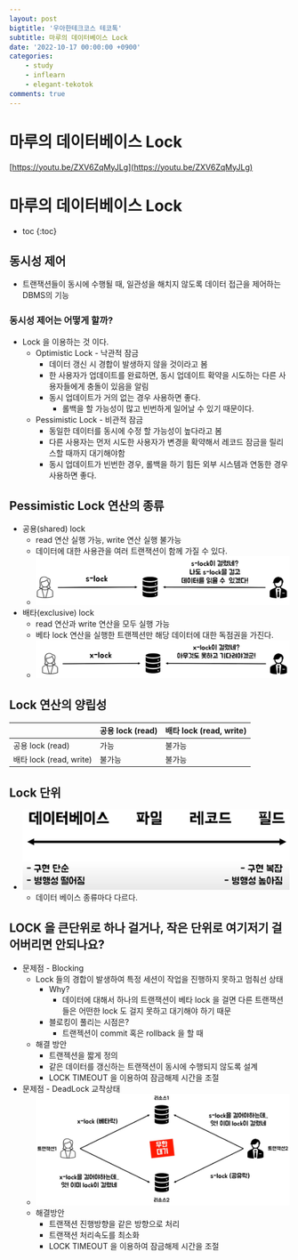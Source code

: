```yaml
---
layout: post
bigtitle: '우아한테크코스 테코톡'
subtitle: 마루의 데이터베이스 Lock
date: '2022-10-17 00:00:00 +0900'
categories:
    - study
    - inflearn
    - elegant-tekotok
comments: true
---
```


# 마루의 데이터베이스 Lock
[https://youtu.be/ZXV6ZqMyJLg](https://youtu.be/ZXV6ZqMyJLg)

# 마루의 데이터베이스 Lock
* toc
{:toc}

## 동시성 제어
+ 트랜잭션들이 동시에 수행될 때, 일관성을 해치지 않도록 데이터 접근을 제어하는 DBMS의 기능 

### 동시성 제어는 어떻게 할까?
+ Lock 을 이용하는 것 이다. 
  + Optimistic Lock - 낙관적 잠금
    + 데이터 갱신 시 경합이 발생하지 않을 것이라고 봄
    + 한 사용자가 업데이트를 완료하면, 동시 업데이트 확약을 시도하는 다른 사용자들에게 충돌이 있음을 알림
    + 동시 업데이트가 거의 없는 경우 사용하면 좋다.
      + 롤백을 할 가능성이 많고 빈번하게 일어날 수 있기 때문이다. 
  + Pessimistic Lock - 비관적 잠금
    + 동일한 데이터를 동시에 수정 할 가능성이 높다라고 봄
    + 다른 사용자는 먼저 시도한 사용자가 변경을 확약해서 레코드 잠금을 릴리스할 때까지 대기해야함
    + 동시 업데이트가 빈번한 경우, 롤백을 하기 힘든 외부 시스템과 연동한 경우 사용하면 좋다.

## Pessimistic Lock 연산의 종류
+ 공용(shared) lock
  + read 연산 실행 가능, write 연산 실행 불가능
  + 데이터에 대한 사용관을 여러 트랜잭션이 함께 가질 수 있다.
  + ![img.png](/assets/img/elegant-tekotok/sharedLock.png)
+ 배타(exclusive) lock
  + read 연산과 write 연산을 모두 실행 가능
  + 베타 lock 연산을 실행한 트랜젝션만 해당 데이터에 대한 독점권을 가진다. 
  + ![img.png](/assets/img/elegant-tekotok/exclusiveLock.png)

## Lock 연산의 양립성

|                        | 공용 lock (read) | 배타 lock (read, write) |
|------------------------|----------------|-----------------------|
| 공용 lock (read)         | 가능             | 불가능                   |
| 배타 lock (read, write)  | 불가능            | 불가능                   |

## Lock 단위
+ ![img.png](/assets/img/elegant-tekotok/lockUnit.png)
  +  데이터 베이스 종류마다 다르다. 

## LOCK 을 큰단위로 하나 걸거나, 작은 단위로 여기저기 걸어버리면 안되나요?
+ 문제점 - Blocking
  + Lock 들의 경합이 발생하여 특정 세션이 작업을 진행하지 못하고 멈춰선 상태
    + Why?
      + 데이터에 대해서 하나의 트랜잭션이 베타 lock 을 걸면 다른 트랜잭션들은 어떤한 lock 도 걸지 못하고 대기해야 하기 때문
    + 블로킹이 풀리는 시점은?
      + 트랜젝션이 commit 혹은 rollback 을 할 때 
  + 해결 방안
    + 트랜젝션을 짧게 정의
    + 같은 데이터를 갱신하는 트랜잭션이 동시에 수행되지 않도록 설계
    + LOCK TIMEOUT 을 이용하여 잠금해제 시간을 조절 
+ 문제점 - DeadLock 교착상태
  + ![img.png](/assets/img/elegant-tekotok/DeadLock.png)
  + 해결방안
    + 트랜잭션 진행방향을 같은 방향으로 처리 
    + 트랜잭션 처리속도를 최소화
    + LOCK TIMEOUT 을 이용하여 잠금해제 시간을 조절
  
  


